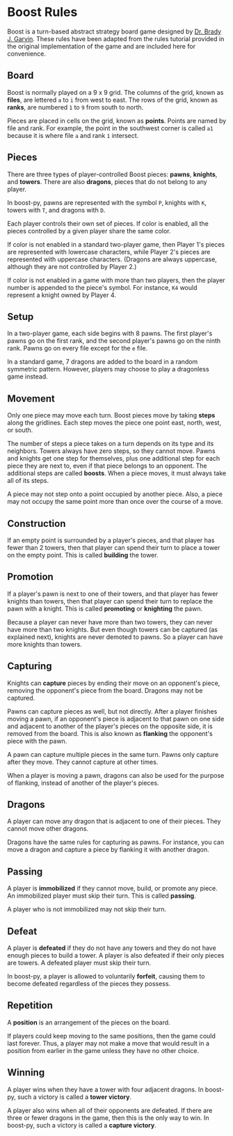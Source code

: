 # Boost Rules

Boost is a turn-based abstract strategy board game designed by [Dr. Brady J. Garvin](https://cse.unl.edu/~bgarvin). These rules have been adapted from the rules tutorial provided in the original implementation of the game and are included here for convenience.

## Board

Boost is normally played on a 9 x 9 grid. The columns of the grid, known as **files**, are lettered `a` to `i` from west to east. The rows of the grid, known as **ranks**, are numbered `1` to `9` from south to north.

Pieces are placed in cells on the grid, known as **points**. Points are named by file and rank. For example, the point in the southwest corner is called `a1` because it is where file `a` and rank `1` intersect.

## Pieces

There are three types of player-controlled Boost pieces: **pawns**, **knights**, and **towers**. There are also **dragons**, pieces that do not belong to any player.

In boost-py, pawns are represented with the symbol `P`, knights with `K`, towers with `T`, and dragons with `D`.

Each player controls their own set of pieces. If color is enabled, all the pieces controlled by a given player share the same color.

If color is not enabled in a standard two-player game, then Player 1's pieces are represented with lowercase characters, while Player 2's pieces are represented with uppercase characters. (Dragons are always uppercase, although they are not controlled by Player 2.)

If color is not enabled in a game with more than two players, then the player number is appended to the piece's symbol. For instance, `K4` would represent a knight owned by Player 4.

## Setup

In a two-player game, each side begins with 8 pawns. The first player's pawns go on the first rank, and the second player's pawns go on the ninth rank. Pawns go on every file except for the `e` file.

In a standard game, 7 dragons are added to the board in a random symmetric pattern. However, players may choose to play a dragonless game instead.

## Movement

Only one piece may move each turn. Boost pieces move by taking **steps** along the gridlines. Each step moves the piece one point east, north, west, or south.

The number of steps a piece takes on a turn depends on its type and its neighbors. Towers always have zero steps, so they cannot move. Pawns and knights get one step for themselves, plus one additional step for each piece they are next to, even if that piece belongs to an opponent. The additional steps are called **boosts**. When a piece moves, it must always take all of its steps.

A piece may not step onto a point occupied by another piece. Also, a piece may not occupy the same point more than once over the course of a move.

## Construction

If an empty point is surrounded by a player's pieces, and that player has fewer than 2 towers, then that player can spend their turn to place a tower on the empty point. This is called **building** the tower.

## Promotion

If a player's pawn is next to one of their towers, and that player has fewer knights than towers, then that player can spend their turn to replace the pawn with a knight. This is called **promoting** or **knighting** the pawn.

Because a player can never have more than two towers, they can never have more than two knights. But even though towers can be captured (as explained next), knights are never demoted to pawns. So a player can have more knights than towers.

## Capturing

Knights can **capture** pieces by ending their move on an opponent's piece, removing the opponent's piece from the board. Dragons may not be captured.

Pawns can capture pieces as well, but not directly. After a player finishes moving a pawn, if an opponent's piece is adjacent to that pawn on one side and adjacent to another of the player's pieces on the opposite side, it is removed from the board. This is also known as **flanking** the opponent's piece with the pawn.

A pawn can capture multiple pieces in the same turn. Pawns only capture after they move. They cannot capture at other times.

When a player is moving a pawn, dragons can also be used for the purpose of flanking, instead of another of the player's pieces.

## Dragons

A player can move any dragon that is adjacent to one of their pieces. They cannot move other dragons.

Dragons have the same rules for capturing as pawns. For instance, you can move a dragon and capture a piece by flanking it with another dragon.

## Passing

A player is **immobilized** if they cannot move, build, or promote any piece. An immobilized player must skip their turn. This is called **passing**.

A player who is not immobilized may not skip their turn.

## Defeat

A player is **defeated** if they do not have any towers and they do not have enough pieces to build a tower. A player is also defeated if their only pieces are towers. A defeated player must skip their turn.

In boost-py, a player is allowed to voluntarily **forfeit**, causing them to become defeated regardless of the pieces they possess.

## Repetition

A **position** is an arrangement of the pieces on the board.

If players could keep moving to the same positions, then the game could last forever. Thus, a player may not make a move that would result in a position from earlier in the game unless they have no other choice.

## Winning

A player wins when they have a tower with four adjacent dragons. In boost-py, such a victory is called a **tower victory**.

A player also wins when all of their opponents are defeated. If there are three or fewer dragons in the game, then this is the only way to win. In boost-py, such a victory is called a **capture victory**.
